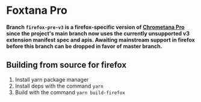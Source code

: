 # Foxtana Pro

**Branch `firefox-pre-v3` is a firefox-specific version of [Chrometana Pro](https://github.com/MarcGuiselin/chrometana-pro) since the project's main branch now uses the currently unsupported v3 extension manifest spec and apis. Awaiting mainstream support in firefox before this branch can be dropped in favor of master branch.**

## Building from source for firefox

1. Install yarn package manager
2. Install deps with the command `yarn`
3. Build with the command `yarn build-firefox`
